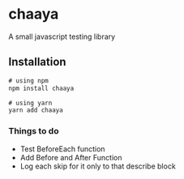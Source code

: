 # chaaya

A small javascript testing library

## Installation

```js
# using npm
npm install chaaya

# using yarn
yarn add chaaya
```

### Things to do

- Test BeforeEach function
- Add Before and After Function
- Log each skip for it only to that describe block
